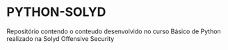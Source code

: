 # PYTHON-SOLYD
Repositório contendo o conteudo desenvolvido no curso Básico de Python realizado na Solyd Offensive Security
